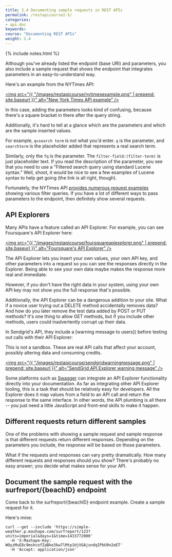 ```yaml
---
title: 2.4 Documenting sample requests in REST APIs
permalink: /restapicourse2-5/
categories:
- api-doc
keywords: 
course: "Documenting REST APIs"
weight: 2.4
---
```

{% include notes.html %}

Although you've already listed the endpoint (base URI) and parameters, you also include a sample request that shows the endpoint that integrates parameters in an easy-to-understand way.

Here's an example from the NYTimes API:

<a href="http://developer.nytimes.com/docs/read/article_search_api_v2"><img src="{{ "/images/restapicourse/nytimesexample.png" | prepend: site.baseurl }}" alt="New York Times API example" /></a>

In this case, adding the parameters looks kind of confusing, because there's a square bracket in there after the query string. 

Additionally, it's hard to tell at a glance which are the parameters and which are the sample inserted values. 

For example, `q=search term` is not what you'd enter. `q` is the parameter, and `searchterm` is the placeholder added that represents a real search term. 

Similarly, only the `fq` is the parameter. The `filter-field:(filter-term)` is just placeholder text. If you read the description of the parameter, you see that you need to use a "Filtered search query using standard Lucene syntax." Well, shoot, it would be nice to see a few examples of Lucene syntax to help get going (the link is all right, though).

Fortunately, the NYTimes API [provides numerous request examples](http://developer.nytimes.com/docs/read/article_search_api_v2#examples) showing various filter queries. If you have a lot of different ways to pass parameters to the endpoint, then definitely show several requests.

## API Explorers

Many APIs have a feature called an API Explorer. For example, you can see Foursquare's API Explorer here:
 
 <a href="https://developer.foursquare.com/docs/explore"><img src="{{ "/images/restapicourse/foursquareapiexplorer.png" | prepend: site.baseurl }}" alt="Foursquare's API Explorer" /></a>
 
 The API Explorer lets you insert your own values, your own API key, and other parameters into a request so you can see the responses directly in the Explorer. Being able to see your own data maybe makes the response more real and immediate.

However, if you don't have the right data in your system, using your own API key may not show you the full response that's possible.

Additionally, the API Explorer can be a dangerous addition to your site. What if a novice user trying out a DELETE method accidentally removes data? And how do you later remove the test data added by POST or PUT methods? It's one thing to allow GET methods, but if you include other methods, users could inadvertently corrupt up their data. 

In Sendgrid's API, they include a [warning message to users]( before testing out calls with their API Explorer:

This is not a sandbox. These are real API calls that affect your account, possibly altering data and consuming credits.

<a href="https://sendgrid.com/docs/API_Reference/Web_API/blocks.html"><img src="{{ "/images/restapicourse/sendgridwarningmessage.png" | prepend: site.baseurl }}" alt="SendGrid API Explorer warning message" /></a>

Some platforms such as [Swagger](http://swagger.io/) can integrate an API Explorer functionality directly into your documentation. As far as integrating other API Explorer tooling, this is a task that should be relatively easy for developers. All the Explorer does it map values from a field to an API call and return the response to the same interface. In other words, the API plumbing is all there -- you just need a little JavaScript and front-end skills to make it happen.

## Different requests return different samples

One of the problems with showing a sample request and sample response is that different requests return different responses. Depending on the parameters you include, the response will be based on those parameters. 

What if the requests and responses can vary pretty dramatically. How many different requests and responses should you show? There's probably no easy answer; you decide what makes sense for your API.

## Document the sample request with the surfreport/{beachID} endpoint

Come back to the surfreport/{beachID} endpoint example. Create a sample request for it. 

Here's mine: 

```
curl --get --include 'https://simple-weather.p.mashape.com/surfreport/123?units=imperial&days=1&time=1433772000' 
  -H 'X-Mashape-Key: WOyzMuE8c9mshcofZaBke3kw7lMtp1HjVGAjsndqIPbU9n2eET' 
  -H 'Accept: application/json'
```
